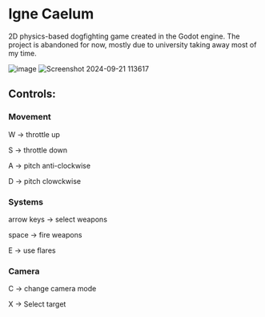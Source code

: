 # Igne Caelum

2D physics-based dogfighting game created in the Godot engine. The project is abandoned for now, mostly due to university taking away most of my time.

![image](https://github.com/user-attachments/assets/3acd09b9-8ed8-419c-90ff-728c0f24ad44)
![Screenshot 2024-09-21 113617](https://github.com/user-attachments/assets/31676e37-d0f0-4194-a527-ac21404a8e4b)

## Controls:


### Movement

W           -> throttle up

S           -> throttle down

A           -> pitch anti-clockwise

D           -> pitch clowckwise


### Systems

arrow keys  -> select weapons

space       -> fire weapons

E           -> use flares


### Camera

C           -> change camera mode

X           -> Select target
